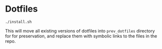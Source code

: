 # Dotfiles

```
./install.sh
```
This will move all existing versions of dotfiles into `prev_dotfiles` directory for for preservation, and replace them with symbolic links to the files in the repo.